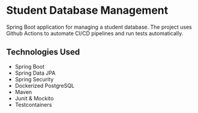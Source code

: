 # Student Database Management

Spring Boot application for managing a student database. The project uses Github Actions to automate CI/CD pipelines and
run tests automatically.

## Technologies Used

- Spring Boot
- Spring Data JPA
- Spring Security
- Dockerized PostgreSQL
- Maven
- Junit & Mockito
- Testcontainers